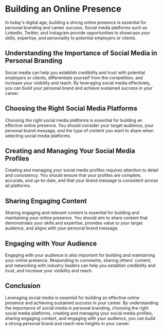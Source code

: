 Building an Online Presence
===============================================================

In today's digital age, building a strong online presence is essential for personal branding and career success. Social media platforms such as LinkedIn, Twitter, and Instagram provide opportunities to showcase your skills, expertise, and personality to potential employers or clients.

Understanding the Importance of Social Media in Personal Branding
-----------------------------------------------------------------

Social media can help you establish credibility and trust with potential employers or clients, differentiate yourself from the competition, and increase your visibility and reach. By leveraging social media effectively, you can build your personal brand and achieve sustained success in your career.

Choosing the Right Social Media Platforms
-----------------------------------------

Choosing the right social media platforms is essential for building an effective online presence. You should consider your target audience, your personal brand message, and the type of content you want to share when selecting social media platforms.

Creating and Managing Your Social Media Profiles
------------------------------------------------

Creating and managing your social media profiles requires attention to detail and consistency. You should ensure that your profiles are complete, accurate, and up-to-date, and that your brand message is consistent across all platforms.

Sharing Engaging Content
------------------------

Sharing engaging and relevant content is essential for building and maintaining your online presence. You should aim to share content that demonstrates your skills and expertise, provides value to your target audience, and aligns with your personal brand message.

Engaging with Your Audience
---------------------------

Engaging with your audience is also important for building and maintaining your online presence. Responding to comments, sharing others' content, and networking with industry leaders can help you establish credibility and trust, and increase your visibility and reach.

Conclusion
----------

Leveraging social media is essential for building an effective online presence and achieving sustained success in your career. By understanding the importance of social media in personal branding, choosing the right social media platforms, creating and managing your social media profiles, sharing engaging content, and engaging with your audience, you can build a strong personal brand and reach new heights in your career.
